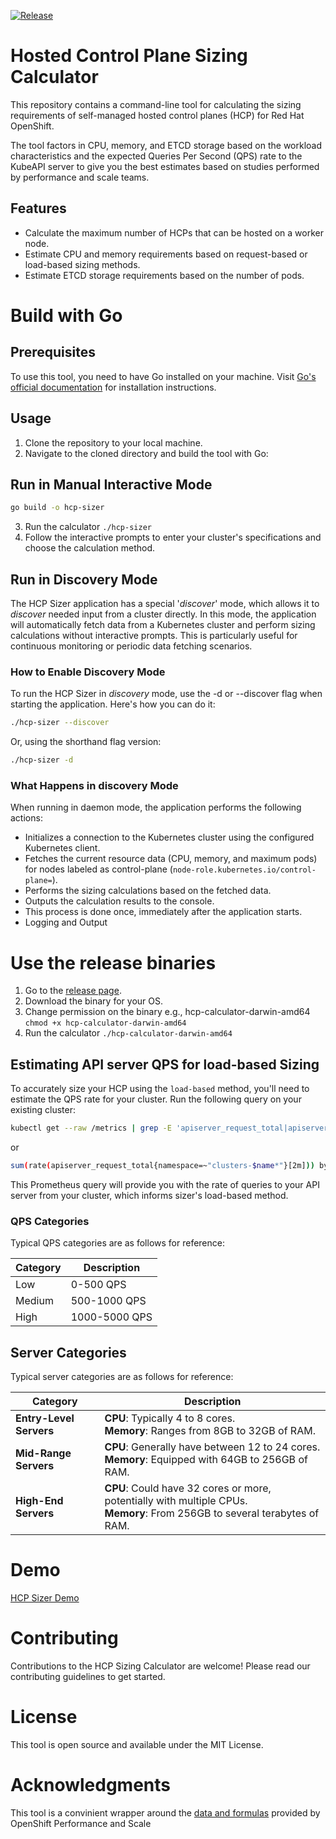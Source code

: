 
[![Release](https://github.com/zanetworker/hcp-sizer/actions/workflows/release_new.yaml/badge.svg)](https://github.com/zanetworker/hcp-sizer/actions/workflows/release_new.yaml)

# Hosted Control Plane Sizing Calculator

This repository contains a command-line tool for calculating the sizing requirements of self-managed hosted control planes (HCP) for Red Hat OpenShift.

The tool factors in CPU, memory, and ETCD storage based on the workload characteristics and the expected Queries Per Second (QPS) rate to the KubeAPI server to give you the best estimates based on studies performed by performance and scale teams.

## Features

- Calculate the maximum number of HCPs that can be hosted on a worker node.
- Estimate CPU and memory requirements based on request-based or load-based sizing methods.
- Estimate ETCD storage requirements based on the number of pods.


# Build with Go 

## Prerequisites

To use this tool, you need to have Go installed on your machine. Visit [Go's official documentation](https://golang.org/doc/install) for installation instructions.

## Usage

1. Clone the repository to your local machine.
2. Navigate to the cloned directory and build the tool with Go:

## Run in Manual Interactive Mode
```sh
go build -o hcp-sizer
```

3. Run the calculator `./hcp-sizer`
4. Follow the interactive prompts to enter your cluster's specifications and choose the calculation method.


## Run in Discovery Mode

The HCP Sizer application has a special '_discover_' mode, which allows it to _discover_ needed input from a cluster directly. In this mode, the application will automatically fetch data from a Kubernetes cluster and perform sizing calculations without interactive prompts. This is particularly useful for continuous monitoring or periodic data fetching scenarios.

### How to Enable Discovery Mode
To run the HCP Sizer in _discovery_ mode, use the -d or --discover flag when starting the application. Here's how you can do it:

```sh 
./hcp-sizer --discover
````

Or, using the shorthand flag version:
    
```sh
./hcp-sizer -d
``` 

### What Happens in discovery Mode

When running in daemon mode, the application performs the following actions:

* Initializes a connection to the Kubernetes cluster using the configured Kubernetes client.
* Fetches the current resource data (CPU, memory, and maximum pods) for nodes labeled as control-plane (`node-role.kubernetes.io/control-plane=`).
* Performs the sizing calculations based on the fetched data.
* Outputs the calculation results to the console.
* This process is done once, immediately after the application starts.
* Logging and Output


# Use the release binaries


1. Go to the [release page](https://github.com/zanetworker/hcp-sizer/releases).
2. Download the binary for your OS.
3. Change permission on the binary e.g., hcp-calculator-darwin-amd64 `chmod +x hcp-calculator-darwin-amd64`
4. Run the calculator `./hcp-calculator-darwin-amd64`



## Estimating API server QPS for load-based Sizing

To accurately size your HCP using the `load-based` method, you'll need to estimate the QPS rate for your cluster. Run the following query on your existing cluster:

```sh
kubectl get --raw /metrics | grep -E 'apiserver_request_total|apiserver_request_duration_seconds_count'
```

or 

```sh
sum(rate(apiserver_request_total{namespace=~"clusters-$name*"}[2m])) by (namespace)
```
This Prometheus query will provide you with the rate of queries to your API server from your cluster, which informs sizer's load-based method.

### QPS Categories

Typical QPS categories are as follows for reference:

| Category  | Description     |
|-----------|-----------------|
| Low       | 0-500 QPS      |
| Medium    | 500-1000 QPS   |
| High      | 1000-5000 QPS  |

## Server Categories

Typical server categories are as follows for reference:

| **Category**            | **Description**                                                                                                               |
|-------------------------|-------------------------------------------------------------------------------------------------------------------------------|
| **Entry-Level Servers** | **CPU**: Typically 4 to 8 cores.<br/>**Memory**: Ranges from 8GB to 32GB of RAM.                                              |
| **Mid-Range Servers**   | **CPU**: Generally have between 12 to 24 cores.<br/>**Memory**: Equipped with 64GB to 256GB of RAM.                           |
| **High-End Servers**    | **CPU**: Could have 32 cores or more, potentially with multiple CPUs.<br/>**Memory**: From 256GB to several terabytes of RAM. |


# Demo
[HCP Sizer Demo](https://www.youtube.com/watch?v=Da95m8sZgEo)

# Contributing
Contributions to the HCP Sizing Calculator are welcome! Please read our contributing guidelines to get started.

# License
This tool is open source and available under the MIT License.

# Acknowledgments
This tool is a convinient wrapper around the [data and formulas](https://access.redhat.com/documentation/en-us/red_hat_advanced_cluster_management_for_kubernetes/2.9/html/clusters/cluster_mce_overview#hosted-sizing-guidance) provided by OpenShift Performance and Scale 


